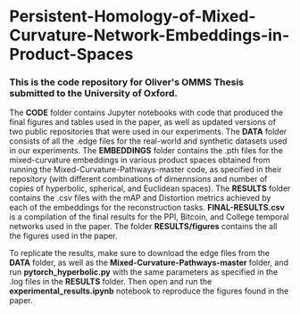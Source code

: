 # Persistent-Homology-of-Mixed-Curvature-Network-Embeddings-in-Product-Spaces

### This is the code repository for Oliver's OMMS Thesis submitted to the University of Oxford.

The **CODE** folder contains Jupyter notebooks with code that produced the final figures and tables used in the paper, as well as updated versions of two public repositories that were used in our experiments. The **DATA** folder consists of all the .edge files for the real-world and synthetic datasets used in our experiments. The **EMBEDDINGS** folder contains the .pth files for the mixed-curvature embeddings in various product spaces obtained from running the Mixed-Curvature-Pathways-master code, as specified in their repository (with different combinations of dimennsions and number of copies of hyperbolic, spherical, and Euclidean spaces). The **RESULTS** folder contains the .csv files with the mAP and Distortion metrics achieved by each of the embeddings for the reconstruction tasks. **FINAL-RESULTS.csv** is a compilation of the final results for the PPI, Bitcoin, and College temporal networks used in the paper. The folder **RESULTS/figures** contains the all the figures used in the paper.

To replicate the results, make sure to download the edge files from the **DATA** folder, as well as the **Mixed-Curvature-Pathways-master** folder, and run **pytorch_hyperbolic.py** with the same parameters as specified in the .log files in the **RESULTS** folder. Then open and run the **experimental_results.ipynb** notebook to reproduce the figures found in the paper.
